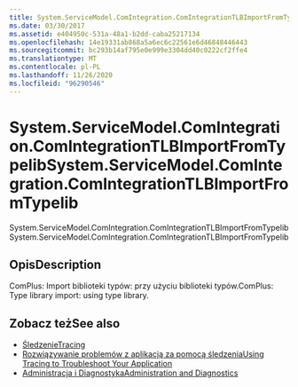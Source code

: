 ```yaml
---
title: System.ServiceModel.ComIntegration.ComIntegrationTLBImportFromTypelib
ms.date: 03/30/2017
ms.assetid: e404950c-531a-48a1-b2dd-caba25217134
ms.openlocfilehash: 14e19331ab868a5a6ec6c22561e6d46848446443
ms.sourcegitcommit: bc293b14af795e0e999e3304dd40c0222cf2ffe4
ms.translationtype: MT
ms.contentlocale: pl-PL
ms.lasthandoff: 11/26/2020
ms.locfileid: "96290546"
---
```

# <a name="systemservicemodelcomintegrationcomintegrationtlbimportfromtypelib"></a><span data-ttu-id="8ed88-102">System.ServiceModel.ComIntegration.ComIntegrationTLBImportFromTypelib</span><span class="sxs-lookup"><span data-stu-id="8ed88-102">System.ServiceModel.ComIntegration.ComIntegrationTLBImportFromTypelib</span></span>

<span data-ttu-id="8ed88-103">System.ServiceModel.ComIntegration.ComIntegrationTLBImportFromTypelib</span><span class="sxs-lookup"><span data-stu-id="8ed88-103">System.ServiceModel.ComIntegration.ComIntegrationTLBImportFromTypelib</span></span>  
  
## <a name="description"></a><span data-ttu-id="8ed88-104">Opis</span><span class="sxs-lookup"><span data-stu-id="8ed88-104">Description</span></span>  

 <span data-ttu-id="8ed88-105">ComPlus: Import biblioteki typów: przy użyciu biblioteki typów.</span><span class="sxs-lookup"><span data-stu-id="8ed88-105">ComPlus: Type library import: using type library.</span></span>  
  
## <a name="see-also"></a><span data-ttu-id="8ed88-106">Zobacz też</span><span class="sxs-lookup"><span data-stu-id="8ed88-106">See also</span></span>

- [<span data-ttu-id="8ed88-107">Śledzenie</span><span class="sxs-lookup"><span data-stu-id="8ed88-107">Tracing</span></span>](index.md)
- [<span data-ttu-id="8ed88-108">Rozwiązywanie problemów z aplikacją za pomocą śledzenia</span><span class="sxs-lookup"><span data-stu-id="8ed88-108">Using Tracing to Troubleshoot Your Application</span></span>](using-tracing-to-troubleshoot-your-application.md)
- [<span data-ttu-id="8ed88-109">Administracja i Diagnostyka</span><span class="sxs-lookup"><span data-stu-id="8ed88-109">Administration and Diagnostics</span></span>](../index.md)
